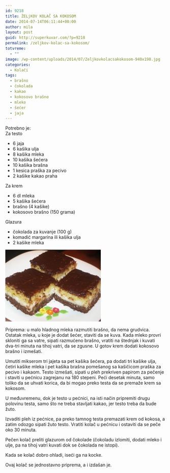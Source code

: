 ```yaml
---
id: 9218
title: ŽELjKOV KOLAČ SA KOKOSOM
date: 2014-07-14T06:11:44+00:00
author: mila
layout: post
guid: http://superkuvar.com/?p=9218
permalink: /zeljkov-kolac-sa-kokosom/
totvreme:
  - ""
image: /wp-content/uploads/2014/07/Zeljkovkolacsakokosom-940x198.jpg
categories:
  - Kolači
tags:
  - brašno
  - čokolada
  - kakao
  - kokosovo brašno
  - mleko
  - šećer
  - jaja
---
```

Potrebno je:  
Za testo

  * 6 jaja
  * 6 kašika ulja
  * 8 kašika mleka
  * 10 kašika šećera
  * 10 kašika brašna
  * 1 kesica praška za pecivo
  * 2 kašike kakao praha

Za krem

  * 6 dl mleka
  * 5 kašika šećera
  * brašno (4 kašike)
  * kokosovo brašno (150 grama)

Glazura

  * čokolada za kuvanje (100 g)
  * komadić margarina ili kašika ulja
  * 2 kašike mleka

[<img class="alignnone size-medium wp-image-9221" src="/wp-content/uploads/2014/07/Zeljkovkolacsakokosom-300x225.jpg" alt="Zeljkovkolacsakokosom" width="300" height="225" />](/wp-content/uploads/2014/07/Zeljkovkolacsakokosom.jpg)

Priprema: u malo hladnog mleka razmutiti brašno, da nema grudvica. Ostatak mleka, u koje je dodat šećer, staviti da se kuva. Kada mleko provri skloniti ga sa vatre, sipati razmućeno brašno, vratiti na štednjak i kuvati dva-tri minuta na tihoj vatri, da se zgusne. U gotov krem dodati kokosovo brašno i izmešati.

Umutiti mikserom tri jajeta sa pet kašika šećera, pa dodati tri kašike ulja, četiri kašike mleka i pet kašika brašna pomešanog sa kašičicom praška za pecivo i kakaom. Testo izmešati, sipati u pleh prekriven papirom za pečenje i staviti u pećnicu zagrejanu na 180 stepeni. Peći desetak minuta, samo toliko da se uhvati korica, da bi mogao preko testa da se premaže krem sa kokosom.

U međuvremenu, dok je testo u pećnici, na isti način pripremiti drugu polovinu testa, samo što ne treba stavljati kakao, jer testo treba da bude žuto.

Izvaditi pleh iz pećnice, pa preko tamnog testa premazati krem od kokosa, a zatim odozgo sipati žuto testo. Vratiti kolač u pećnicu i ostaviti da se peče oko 30 minuta.

Pečen kolač preliti glazurom od čokolade (čokoladu izlomiti, dodati mleko i ulje, pa na tihoj vatri kuvati dok se čokolada ne istopi).

Kada se kolač dobro ohladi, iseći ga na kocke.

Ovaj kolač se jednostavno priprema, a i izdašan je.